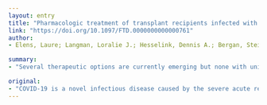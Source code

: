 ```yaml
---
layout: entry
title: "Pharmacologic treatment of transplant recipients infected with SARS-CoV-2: considerations regarding therapeutic drug monitoring and drug-drug interactions"
link: "https://doi.org/10.1097/FTD.0000000000000761"
author:
- Elens, Laure; Langman, Loralie J.; Hesselink, Dennis A.; Bergan, Stein; Moes, Dirk Jan A. R.; Molinaro, Mariadelfina; Venkataramanan, Raman; Lemaitre, Florian

summary:
- "Several therapeutic options are currently emerging but none with universal consensus or proven efficacy. Solid organ transplant recipients are perceived to be at increased risk of severe COVID-19 because of their immunosuppressed conditions. It is therefore likely that solid organ transplant recipient will be treated with these experimental antivirals. The authors aim to provide recommendations for therapeutic drug monitoring in transplant recipients infected with SARS-CoV-2."

original:
- "COVID-19 is a novel infectious disease caused by the severe acute respiratory distress (SARS)-corona virus-2 (SARS-CoV-2). Several therapeutic options are currently emerging but none with universal consensus or proven efficacy. Solid organ transplant recipients are perceived to be at increased risk of severe COVID-19 because of their immunosuppressed conditions due to chronic use of immunosuppressive drugs. It is therefore likely that solid organ transplant recipients will be treated with these experimental antivirals. METHODS: This article is not intended to provide a systematic literature review on investigational treatments tested against COVID-19; rather, the authors aim to provide recommendations for therapeutic drug monitoring of immunosuppressive drugs in transplant recipients infected with SARS-CoV-2 based on a review of existing data in the literature. RESULTS: Management of drug-drug interactions between investigational anti-SARS-CoV-2 drugs and immunosuppressants is a complex task for the clinician. Adequate immunosuppression is necessary to prevent graft rejection while, if critically ill, the patient may benefit from pharmacotherapeutic interventions directed at limiting SARS-CoV-2 viral replication. Maintaining immunosuppressive drug concentrations within the desired therapeutic range requires a highly individualized approach that is complicated by the pandemic context and lack of hindsight. CONCLUSIONS: With the present manuscript, the authors inform the clinician about the potential interactions of experimental COVID-19 treatments with immunosuppressive drugs used in transplantation. Recommendations regarding therapeutic drug monitoring and dose adjustments in the context of COVID-19 are provided."
---
```



